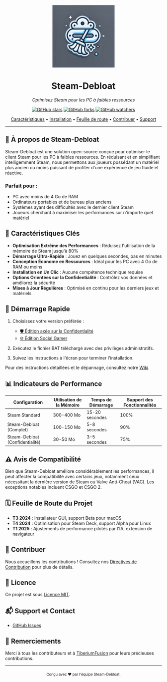 <div align="center">
  <img src="assets/logo.webp" alt="Steam-Debloat Logo" width="200"/>
  <h1>Steam-Debloat</h1>
  <p><em>Optimisez Steam pour les PC à faibles ressources</em></p>
  
  [![GitHub stars](https://img.shields.io/github/stars/mtytyx/Steam-Debloat.svg?style=social&label=Star)](https://github.com/mtytyx/Steam-Debloat)
  [![GitHub forks](https://img.shields.io/github/forks/mtytyx/Steam-Debloat.svg?style=social&label=Fork)](https://github.com/mtytyx/Steam-Debloat/fork)
  [![GitHub watchers](https://img.shields.io/github/watchers/mtytyx/Steam-Debloat.svg?style=social&label=Watch)](https://github.com/mtytyx/Steam-Debloat)

[Caractéristiques](#-caractéristiques-clés) • [Installation](#-démarrage-rapide) • [Feuille de route](#-feuille-de-route-du-projet) • [Contribuer](#-contribuer) • [Support](#-support-et-contact)

</div>

---

## 🌟 À propos de Steam-Debloat

Steam-Debloat est une solution open-source conçue pour optimiser le client Steam pour les PC à faibles ressources. En réduisant et en simplifiant intelligemment Steam, nous permettons aux joueurs possédant un matériel plus ancien ou moins puissant de profiter d'une expérience de jeu fluide et réactive.

### Parfait pour :

- PC avec moins de 4 Go de RAM
- Ordinateurs portables et de bureau plus anciens
- Systèmes ayant des difficultés avec le dernier client Steam
- Joueurs cherchant à maximiser les performances sur n'importe quel matériel

## 🚀 Caractéristiques Clés

- **Optimisation Extrême des Performances** : Réduisez l'utilisation de la mémoire de Steam jusqu'à 80%
- **Démarrage Ultra-Rapide** : Jouez en quelques secondes, pas en minutes
- **Conception Économe en Ressources** : Idéal pour les PC avec 4 Go de RAM ou moins
- **Installation en Un Clic** : Aucune compétence technique requise
- **Options Orientées sur la Confidentialité** : Contrôlez vos données et améliorez la sécurité
- **Mises à Jour Régulières** : Optimisé en continu pour les derniers jeux et matériels

## 🚦 Démarrage Rapide

1. Choisissez votre version préférée :

   - [🛡️ Édition axée sur la Confidentialité](https://github.com/mtytyx/Steam-Debloat/releases/latest/download/Steam-Privacy-Edition.bat)
   - [🌐 Édition Social Gamer](https://github.com/mtytyx/Steam-Debloat/releases/latest/download/Steam-Social-Edition.bat)

2. Exécutez le fichier BAT téléchargé avec des privilèges administratifs.
3. Suivez les instructions à l'écran pour terminer l'installation.

Pour des instructions détaillées et le dépannage, consultez notre [Wiki](https://github.com/mtytyx/Steam-Debloat/wiki).

## 📊 Indicateurs de Performance

| Configuration                   | Utilisation de la Mémoire | Temps de Démarrage | Support des Fonctionnalités |
| ------------------------------- | ------------------------- | ------------------ | --------------------------- |
| Steam Standard                   | 300-400 Mo                | 15-20 secondes     | 100%                         |
| Steam-Debloat (Complet)         | 100-150 Mo                | 5-8 secondes       | 90%                          |
| Steam-Debloat (Confidentialité) | 30-50 Mo                  | 3-5 secondes       | 75%                          |

## ⚠️ Avis de Compatibilité

Bien que Steam-Debloat améliore considérablement les performances, il peut affecter la compatibilité avec certains jeux, notamment ceux nécessitant la dernière version de Steam ou Valve Anti-Cheat (VAC). Les exceptions notables incluent CSGO et CSGO 2.

## 🗓 Feuille de Route du Projet

- **T3 2024** : Installateur GUI, support Beta pour macOS
- **T4 2024** : Optimisation pour Steam Deck, support Alpha pour Linux
- **T1 2025** : Ajustements de performance pilotés par l'IA, extension de navigateur

## 🤝 Contribuer

Nous accueillons les contributions ! Consultez nos [Directives de Contribution](CONTRIBUTING.md) pour plus de détails.

## 📜 Licence

Ce projet est sous [Licence MIT](LICENSE).

## 📬 Support et Contact

- [GitHub Issues](https://github.com/mtytyx/Steam-Debloat/issues)

## 🙏 Remerciements

Merci à tous les contributeurs et à [TiberiumFusion](https://github.com/TiberiumFusion) pour leurs précieuses contributions.

---

<div align="center">
  <sub>Conçu avec ❤️ par l'équipe Steam-Debloat.</sub>
</div>
